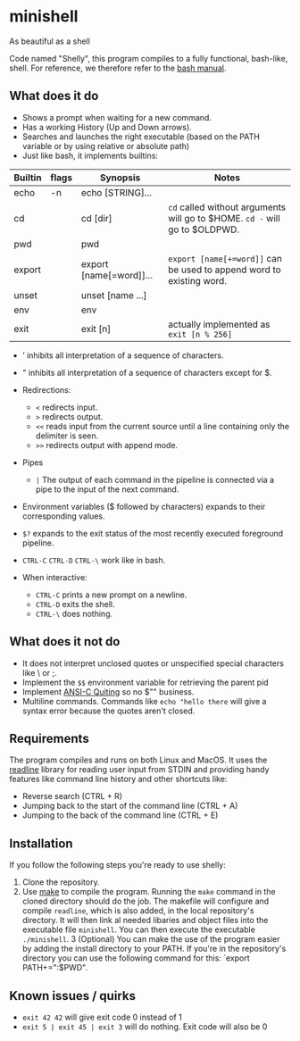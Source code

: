 # minishell
As beautiful as a shell

Code named "Shelly", this program compiles to a fully functional, bash-like, shell.
For reference, we therefore refer to the [bash manual](https://www.gnu.org/savannah-checkouts/gnu/bash/manual/bash.html).

## What does it do

* Shows a prompt when waiting for a new command.
* Has a working History (Up and Down arrows).
* Searches and launches the right executable (based on the PATH variable or by using relative or absolute path)
* Just like bash, it implements builtins:

| Builtin | flags | Synopsis                | Notes                                                                      |
|---------|-------|-------------------------|----------------------------------------------------------------------------|
| echo    | -n    | echo [STRING]...        |                                                                            |
| cd      |       | cd [dir]                | `cd` called without arguments will go to $HOME. `cd -` will go to $OLDPWD. |
| pwd     |       | pwd                     |                                                                            |
| export  |       | export [name[=word]]... | `export [name[+=word]]` can be used to append word to existing word.       |
| unset   |       | unset [name ...]        |                                                                            |
| env     |       | env                     |                                                                            |
| exit    |       | exit [n]                | actually implemented as `exit [n % 256]`                                   |

* ’ inhibits all interpretation of a sequence of characters.
* " inhibits all interpretation of a sequence of characters except for $.

* Redirections:
  * `<` redirects input.
  * `>` redirects output.
  * `<<` reads input from the current source until a line containing only the delimiter is seen.
  * `>>` redirects output with append mode.

* Pipes
  * `|` The output of each command in the pipeline is connected via a pipe to the input of the next command.

* Environment variables ($ followed by characters) expands to their corresponding values.
* `$?` expands to the exit status of the most recently executed foreground pipeline.
* `CTRL-C` `CTRL-D` `CTRL-\` work like in bash.
* When interactive:
   * `CTRL-C` prints a new prompt on a newline.
   * `CTRL-D` exits the shell.
   * `CTRL-\` does nothing.

## What does it not do
* It does not interpret unclosed quotes or unspecified special characters like \ or ;.
* Implement the `$$` environment variable for retrieving the parent pid
* Implement [ANSI-C Quiting](https://www.gnu.org/software/bash/manual/html_node/ANSI_002dC-Quoting.html) so no $"" business.
* Multiline commands. Commands like `echo "hello there` will give a syntax error because the quotes aren't closed.

## Requirements
The program compiles and runs on both Linux and MacOS. It uses the [readline](https://tiswww.case.edu/php/chet/readline/rltop.html)
library for reading user input from STDIN and providing handy features like command line history and other shortcuts like:
* Reverse search (CTRL + R)
* Jumping back to the start of the command line (CTRL + A)
* Jumping to the back of the command line (CTRL + E)

## Installation
If you follow the following steps you're ready to use shelly:
1. Clone the repository.
2. Use [make](https://www.gnu.org/software/make/) to compile the program. Running the `make` command in the cloned directory should do the job.
The makefile will configure and compile `readline`, which is also added, in the local repository's directory. It will then link al needed libaries
and object files into the executable file `minishell`. You can then execute the executable `./minishell`.
3 (Optional) You can make the use of the program easier by adding the install directory to your PATH. If you're in the repository's directory you
can use the following command for this: `export PATH+=":$PWD".

## Known issues / quirks
* `exit 42 42` will give exit code 0 instead of 1
* `exit 5 | exit 45 | exit 3` will do nothing. Exit code will also be 0

